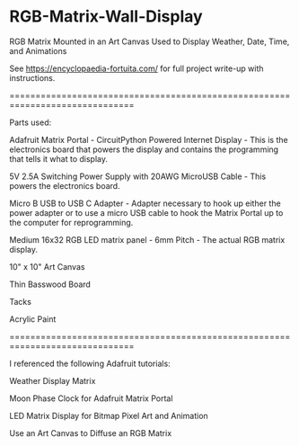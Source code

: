 # RGB-Matrix-Wall-Display
RGB Matrix Mounted in an Art Canvas Used to Display Weather, Date, Time, and Animations

See https://encyclopaedia-fortuita.com/ for full project write-up with instructions.

==============================================================================

Parts used:

Adafruit Matrix Portal - CircuitPython Powered Internet Display - This is the electronics board that powers the display and contains the programming that tells it what to display.

5V 2.5A Switching Power Supply with 20AWG MicroUSB Cable - This powers the electronics board.

Micro B USB to USB C Adapter - Adapter necessary to hook up either the power adapter or to use a micro USB cable to hook the Matrix Portal up to the computer for reprogramming.

Medium 16x32 RGB LED matrix panel - 6mm Pitch - The actual RGB matrix display.

10" x 10" Art Canvas

Thin Basswood Board

Tacks

Acrylic Paint

==============================================================================

I referenced the following Adafruit tutorials:

Weather Display Matrix

Moon Phase Clock for Adafruit Matrix Portal

LED Matrix Display for Bitmap Pixel Art and Animation

Use an Art Canvas to Diffuse an RGB Matrix

